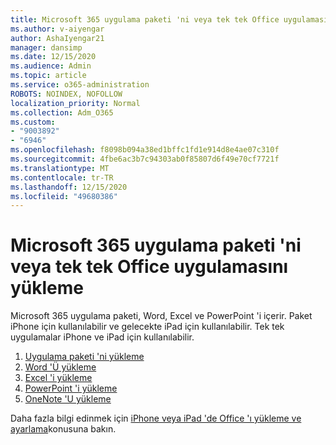 ```yaml
---
title: Microsoft 365 uygulama paketi 'ni veya tek tek Office uygulamasını yükleme
ms.author: v-aiyengar
author: AshaIyengar21
manager: dansimp
ms.date: 12/15/2020
ms.audience: Admin
ms.topic: article
ms.service: o365-administration
ROBOTS: NOINDEX, NOFOLLOW
localization_priority: Normal
ms.collection: Adm_O365
ms.custom:
- "9003892"
- "6946"
ms.openlocfilehash: f8098b094a38ed1bffc1fd1e914d8e4ae07c310f
ms.sourcegitcommit: 4fbe6ac3b7c94303ab0f85807d6f49e70cf7721f
ms.translationtype: MT
ms.contentlocale: tr-TR
ms.lasthandoff: 12/15/2020
ms.locfileid: "49680386"
---
```

# <a name="install-the-microsoft-365-app-bundle-or-an-individual-office-app"></a>Microsoft 365 uygulama paketi 'ni veya tek tek Office uygulamasını yükleme

Microsoft 365 uygulama paketi, Word, Excel ve PowerPoint 'i içerir. Paket iPhone için kullanılabilir ve gelecekte iPad için kullanılabilir. Tek tek uygulamalar iPhone ve iPad için kullanılabilir.

1. [Uygulama paketi 'ni yükleme](https://go.microsoft.com/fwlink/?linkid=2136762)
1. [Word 'Ü yükleme](https://go.microsoft.com/fwlink/?linkid=2136974)
1. [Excel 'i yükleme](https://go.microsoft.com/fwlink/?linkid=2136975)
1. [PowerPoint 'i yükleme](https://go.microsoft.com/fwlink/?linkid=2136882)
1. [OneNote 'U yükleme](https://go.microsoft.com/fwlink/?linkid=2136883)

Daha fazla bilgi edinmek için [iPhone veya iPad 'de Office 'ı yükleme ve ayarlama](https://go.microsoft.com/fwlink/?linkid=2135560)konusuna bakın.
